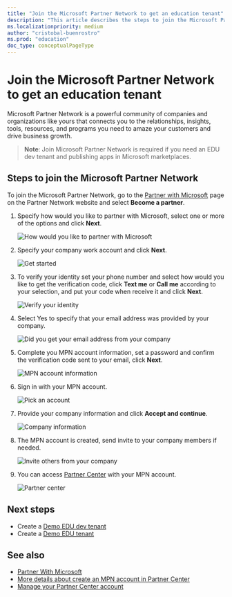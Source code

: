 ```yaml
---
title: "Join the Microsoft Partner Network to get an education tenant"
description: "This article describes the steps to join the Microsoft Partner Network."
ms.localizationpriority: medium
author: "cristobal-buenrostro"
ms.prod: "education"
doc_type: conceptualPageType
---
```


# Join the Microsoft Partner Network to get an education tenant

Microsoft Partner Network is a powerful community of companies and organizations like yours that connects you to the relationships, insights, tools, resources, and programs you need to amaze your customers and drive business growth.

> **Note**: Join Microsoft Partner Network is required if you need an EDU dev tenant and publishing apps in Microsoft marketplaces.

## Steps to join the Microsoft Partner Network

To join the Microsoft Partner Network, go to the [Partner with Microsoft](https://partner.microsoft.com/) page on the Partner Network website and select **Become a partner**.

1. Specify how would you like to partner with Microsoft, select one or more of the options and click **Next**.

    ![How would you like to partner with Microsoft](./images/msgraph-onboarding/mpn-step1.png)

2. Specify your company work account and click **Next**.

    ![Get started](./images/msgraph-onboarding/mpn-step2.png)

3. To verify your identity set your phone number and select how would you like to get the verification code, click **Text me** or **Call me** according to your selection, and put your code when receive it and click **Next**.

    ![Verify your identity](./images/msgraph-onboarding/mpn-step3.png)

4. Select Yes to specify that your email address was provided by your company.

    ![Did you get your email address from your company](./images/msgraph-onboarding/mpn-step4.png)

5. Complete you MPN account information, set a password and confirm the verification code sent to your email, click **Next**.

    ![MPN account information](./images/msgraph-onboarding/mpn-step5.png)

6. Sign in with your MPN account.

    ![Pick an account](./images/msgraph-onboarding/mpn-step6.png)

7. Provide your company information and click **Accept and continue**.

    ![Company information](./images/msgraph-onboarding/mpn-step7.png)

8. The MPN account is created, send invite to your company members if needed.

    ![Invite others from your company](./images/msgraph-onboarding/mpn-step8.png)

9. You can access [Partner Center](https://partner.microsoft.com/) with your MPN account.

    ![Partner center](./images/msgraph-onboarding/mpn-step9.png)

## Next steps

- Create a [Demo EDU dev tenant](/graph/msgraph-onboarding-devtenant)
- Create a [Demo EDU tenant](/graph/msgraph-onboarding-edutenant)

## See also

- [Partner With Microsoft](https://docs.microsoft.com/partner-center/mpn-overview)
- [More details about create an MPN account in Partner Center](https://docs.microsoft.com/partner-center/mpn-create-a-partner-center-account)
- [Manage your Partner Center account](https://docs.microsoft.com/partner-center/partner-center-account-setup)


